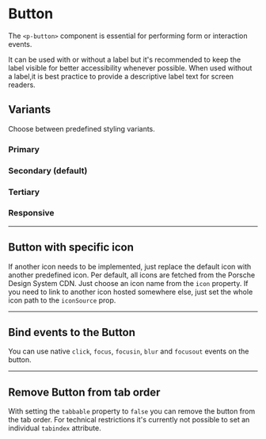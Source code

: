 # Button

The `<p-button>` component is essential for performing form or interaction events.

It can be used with or without a label but it's recommended to keep the label visible for better accessibility whenever possible. When used without a label,it is best practice to provide a descriptive label text for screen readers.

## Variants

Choose between predefined styling variants.

### Primary

<Playground :themeable="true" :childElementLayout="{spacing: 'inline'}">
  <template v-slot={theme}>
    <p-button variant="primary" :theme="theme">Some label</p-button>
    <p-button variant="primary" disabled="true" :theme="theme">Some label</p-button>
    <p-button variant="primary" loading="true" :theme="theme">Some label</p-button>
    <br>
    <p-button variant="primary" hide-label="true" :theme="theme">Some label</p-button>
    <p-button variant="primary" hide-label="true" disabled="true" :theme="theme">Some label</p-button>
    <p-button variant="primary" hide-label="true" loading="true" :theme="theme">Some label</p-button>
  </template>
</Playground>

### Secondary (default)

<Playground :themeable="true" :childElementLayout="{spacing: 'inline'}">
  <template v-slot={theme}>
    <p-button :theme="theme">Some label</p-button>
    <p-button disabled="true" :theme="theme">Some label</p-button>
    <p-button loading="true" :theme="theme">Some label</p-button>
    <br>
    <p-button hide-label="true" :theme="theme">Some label</p-button>
    <p-button hide-label="true" disabled="true" :theme="theme">Some label</p-button>
    <p-button hide-label="true" loading="true" :theme="theme">Some label</p-button>
  </template>
</Playground>

### Tertiary

<Playground :themeable="true" :childElementLayout="{spacing: 'inline'}">
  <template v-slot={theme}>
    <p-button variant="tertiary" :theme="theme">Some label</p-button>
    <p-button variant="tertiary" disabled="true" :theme="theme">Some label</p-button>
    <p-button variant="tertiary" loading="true" :theme="theme">Some label</p-button>
    <br>
    <p-button variant="tertiary" hide-label="true" :theme="theme">Some label</p-button>
    <p-button variant="tertiary" hide-label="true" disabled="true" :theme="theme">Some label</p-button>
    <p-button variant="tertiary" hide-label="true" loading="true" :theme="theme">Some label</p-button>
  </template>
</Playground>

### Responsive

<Playground :themeable="true" :childElementLayout="{spacing: 'inline'}">
  <template v-slot={theme}>
    <p-button variant="primary" hide-label="{ base: true, s: false }" :theme="theme">Some label</p-button>
    <p-button variant="secondary" hide-label="{ base: true, m: false }" :theme="theme">Some label</p-button>
    <p-button variant="tertiary" hide-label="{ base: true, l: false }" :theme="theme">Some label</p-button>
  </template>
</Playground>

---

## Button with specific icon
If another icon needs to be implemented, just replace the default icon with another predefined icon. Per default, all icons are fetched from the Porsche Design System CDN. Just choose an icon name from the `icon` property. If you need to link to another icon hosted somewhere else, just set the whole icon path to the `iconSource` prop.

<Playground :themeable="true" :childElementLayout="{spacing: 'inline'}">
  <template v-slot={theme}>
    <p-button icon="delete" :theme="theme">Some label</p-button>
    <p-button :icon-source="require(`@/assets/icon-custom-kaixin.svg`)" hide-label="true" :theme="theme">Some label</p-button>
  </template>
</Playground>

---

## Bind events to the Button
You can use native `click`, `focus`, `focusin`, `blur` and `focusout` events on the button.

<Playground :themeable="true" :childElementLayout="{spacing: 'inline'}">
  <template v-slot={theme}>
    <p-button
        onclick="alert('click')"
        onfocus="console.log('focus')"
        onfocusin="console.log('focusin')"
        onblur="console.log('blur')"
        onfocusout="console.log('focusout')"
        :theme="theme"
    >Some label</p-button>
  </template>
</Playground>

---

## Remove Button from tab order
With setting the `tabbable` property to `false` you can remove the button from the tab order. For technical restrictions it's currently not possible to set an individual `tabindex` attribute.

<Playground :themeable="true" :childElementLayout="{spacing: 'inline'}">
  <template v-slot={theme}>
    <p-button tabbable="true" :theme="theme">Some label</p-button>
    <p-button tabbable="false" hide-label="true" :theme="theme">Some label</p-button>
  </template>
</Playground>

